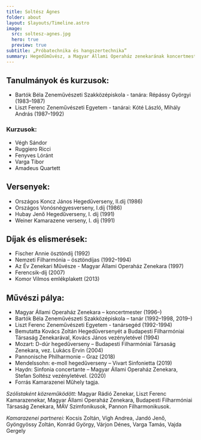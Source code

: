 ```yaml
---
title: Soltész Ágnes
folder: about
layout: $layouts/Timeline.astro
image:
  src: soltesz-agnes.jpg
  hero: true
  preview: true
subtitle: „Próbatechnika és hangszertechnika”
summary: Hegedűművész, a Magyar Állami Operaház zenekarának koncertmestere
---
```

## Tanulmányok és kurzusok:

* Bartók Béla Zeneművészeti Szakközépiskola - tanára: Répássy Györgyi (1983–1987)
* Liszt Ferenc Zeneművészeti Egyetem - tanárai: Kóté László, Mihály András (1987–1992)

### Kurzusok:

* Végh Sándor
* Ruggiero Ricci
* Fenyves Lóránt
* Varga Tibor
* Amadeus Quartett

## Versenyek:

* Országos Koncz János Hegedűverseny, II.díj (1986)
* Országos Vonósnégyesverseny, I.díj (1986)
* Hubay Jenő Hegedűverseny, I. díj (1991)
* Weiner Kamarazene verseny, I. díj (1991)

## Díjak és elismerések:

* Fischer Annie ösztöndíj (1992)
* Nemzeti Filharmónia – ösztöndíjas (1992–1994)
* Az Év Zenekari Művésze - Magyar Állami Operaház Zenekara (1997)
* Ferencsik-díj (2007)
* Komor Vilmos emlékplakett (2013)

## Művészi pálya:

* Magyar Állami Operaház Zenekara – koncertmester (1996–)
* Bartók Béla Zeneművészeti Szakközépiskola – tanár (1992–1998, 2019–)
* Liszt Ferenc Zeneművészeti Egyetem - tanársegéd (1992-1994)
* Bemutatta Kovács Zoltán Hegedűversenyét a Budapesti Filharmóniai Társaság Zenekarával, Kovács János vezényletével (1994)
* Mozart: D-dúr hegedűverseny – Budapesti Filharmóniai Társaság Zenekara, vez. Lukács Ervin (2004)
* Pannonische Philharmonie – Graz (2018)
* Mendelssohn: e-moll hegedűverseny – Vivart Sinfonietta (2019)
* Haydn: Sinfonia concertante – Magyar Állami Operaház Zenekara, Stefan Soltész vezényletével. (2020)
* Forrás Kamarazenei Műhely tagja.

*Szólistaként közreműködött:* Magyar Rádió Zenekar, Liszt Ferenc Kamarazenekar, Magyar Állami Operaház Zenekara, Budapesti Filharmóniai Társaság Zenekara, MÁV Szimfonikusok, Pannon Filharmonikusok.

*Kamarazenei partnerei:* Kocsis Zoltán, Vígh Andrea, Jandó Jenő, Gyöngyössy Zoltán, Konrád György, Várjon Dénes, Varga Tamás, Vajda Gergely